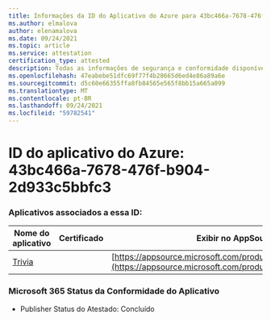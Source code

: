 ```yaml
---
title: Informações da ID do Aplicativo do Azure para 43bc466a-7678-476f-b904-2d933c5bbfc3
ms.author: elmalova
author: elenamalova
ms.date: 09/24/2021
ms.topic: article
ms.service: attestation
certification_type: attested
description: Todas as informações de segurança e conformidade disponíveis para 43bc466a-7678-476f-b904-2d933c5bbfc3.
ms.openlocfilehash: 47eabebe51dfc69f77f4b28665d6ed4e86a89a6e
ms.sourcegitcommit: d5c60e66355ffa8fb84565e565f8bb15a665a099
ms.translationtype: MT
ms.contentlocale: pt-BR
ms.lasthandoff: 09/24/2021
ms.locfileid: "59782541"
---
```

# <a name="azure-app-id-43bc466a-7678-476f-b904-2d933c5bbfc3"></a>ID do aplicativo do Azure: 43bc466a-7678-476f-b904-2d933c5bbfc3


### <a name="apps-associated-with-this-id"></a>Aplicativos associados a essa ID:
| **Nome do aplicativo** | **Certificado** | **Exibir no AppSource** |
|--------------|---------------|-----------------------|
| [Trivia](https://docs.microsoft.com/microsoft-365-app-certification/forward/WA200001956) |  | [https://appsource.microsoft.com/product/office/WA200001956](https://appsource.microsoft.com/product/office/WA200001956) |

### <a name="microsoft-365-app-compliance-status"></a>Microsoft 365 Status da Conformidade do Aplicativo
- Publisher Status do Atestado: Concluído
